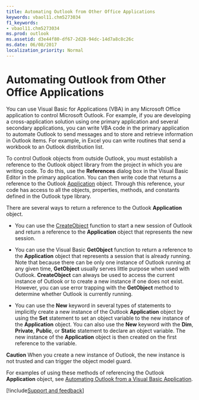 ```yaml
---
title: Automating Outlook from Other Office Applications
keywords: vbaol11.chm5273034
f1_keywords:
- vbaol11.chm5273034
ms.prod: outlook
ms.assetid: d3e44f80-df67-2d28-94dc-14d7a8c8c26c
ms.date: 06/08/2017
localization_priority: Normal
---
```



# Automating Outlook from Other Office Applications

You can use Visual Basic for Applications (VBA) in any Microsoft Office application to control Microsoft Outlook. For example, if you are developing a cross-application solution using one primary application and several secondary applications, you can write VBA code in the primary application to automate Outlook to send messages and to store and retrieve information in Outlook items. For example, in Excel you can write routines that send a workbook to an Outlook distribution list.

To control Outlook objects from outside Outlook, you must establish a reference to the Outlook object library from the project in which you are writing code. To do this, use the  **References** dialog box in the Visual Basic Editor in the primary application. You can then write code that returns a reference to the Outlook [Application](../../../api/Outlook.Application.md) object. Through this reference, your code has access to all the objects, properties, methods, and constants defined in the Outlook type library.

There are several ways to return a reference to the Outlook  **Application** object.


- You can use the  [CreateObject](../../../api/Outlook.Application.CreateObject.md) function to start a new session of Outlook and return a reference to the **Application** object that represents the new session.
    
- You can use the Visual Basic  **GetObject** function to return a reference to the **Application** object that represents a session that is already running. Note that because there can be only one instance of Outlook running at any given time, **GetObject** usually serves little purpose when used with Outlook. **CreateObject** can always be used to access the current instance of Outlook or to create a new instance if one does not exist. However, you can use error trapping with the **GetObject** method to determine whether Outlook is currently running.
    
- You can use the  **New** keyword in several types of statements to implicitly create a new instance of the Outlook **Application** object by using the **Set** statement to set an object variable to the new instance of the **Application** object. You can also use the **New** keyword with the **Dim**,  **Private**,  **Public**, or  **Static** statement to declare an object variable. The new instance of the **Application** object is then created on the first reference to the variable.
    

 **Caution**  When you create a new instance of Outlook, the new instance is not trusted and can trigger the object model guard.

For examples of using these methods of referencing the Outlook  **Application** object, see [Automating Outlook from a Visual Basic Application](automating-outlook-from-a-visual-basic-application.md).

[!include[Support and feedback](~/includes/feedback-boilerplate.md)]
